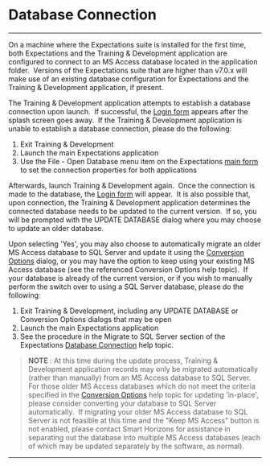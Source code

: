 # Database Connection
-----

On a machine where the Expectations suite is installed for the first time, both Expectations and the Training & Development application are configured to connect to an MS Access database located in the application folder.&nbsp; Versions of the Expectations suite that are higher than v7.0.x will make use of an existing database configuration for Expectations and the Training & Development application, if present.

The Training & Development application attempts to establish a database connection upon launch.&nbsp; 
If successful, the [Login form](<tdlin.md>) appears after the splash screen goes away.&nbsp; If the Training & Development application is unable to establish a database connection, please do the following:

1. Exit Training & Development
2. Launch the main Expectations application
3. Use the File - Open Database menu item on the Expectations [main form](<7jjr.md>) to set the connection properties for both applications

Afterwards, launch Training & Development again.&nbsp; Once the connection is made to the database, the [Login form](<tdlin.md>) will appear.&nbsp;
It is also possible that, upon connection, the Training & Development application determines the connected database needs to be updated to the current version.&nbsp; If so, you will be prompted with the UPDATE DATABASE dialog where you may choose to update an older database.

Upon selecting 'Yes', you may also choose to automatically migrate an older MS Access database to SQL Server and update it using the [Conversion Options](<tdconv.md>) dialog, or you may have the option to keep using your existing MS Access database (see the referenced Conversion Options help topic).&nbsp; If your database is already of the current version, or if you wish to manually perform the switch over to using a SQL Server database, please do the following:

1. Exit Training & Development, including any UPDATE DATABASE or Conversion Options dialogs that may be open
2. Launch the main Expectations application
3. See the procedure in the Migrate to SQL Server section of the Expectations [Database Connection](<7mnk.md>) help topic.

> **NOTE** : At this time during the update process, Training & Development application records may only be migrated automatically (rather than manually) from an MS Access database to SQL Server.&nbsp; For those older MS Access databases which do not meet the criteria specified in the [Conversion Options](<tdconv.md>) help topic for updating 'in-place', please consider converting your database to SQL Server automatically.&nbsp; If migrating your older MS Access database to SQL Server is not feasible at this time and the "Keep MS Access" button is not enabled, please contact Smart Horizons for assistance in separating out the database into multiple MS Access databases (each of which may be updated separately by the software, as normal). 
-----